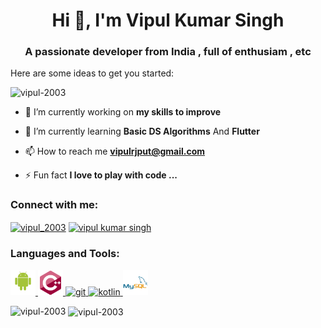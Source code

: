 <h1 align="center">Hi 👋, I'm Vipul Kumar Singh</h1>
<h3 align="center">A passionate developer from India , full of enthusiam , etc</h3>

Here are some ideas to get you started:


<p align="left"> <img src="https://komarev.com/ghpvc/?username=vipul-2003&label=Profile%20views&color=0e75b6&style=flat" alt="vipul-2003" /> </p>

- 🔭 I’m currently working on **my skills to improve**

- 🌱 I’m currently learning **Basic DS Algorithms** And **Flutter**

- 📫 How to reach me **vipulrjput@gmail.com**                    

- ⚡ Fun fact **I love to play with code ...**

<h3 align="left">Connect with me:</h3>
<p align="left">
<a href="https://twitter.com/vipul_2003" target="blank"><img align="center" src="https://raw.githubusercontent.com/rahuldkjain/github-profile-readme-generator/master/src/images/icons/Social/twitter.svg" alt="vipul_2003" height="30" width="40" /></a>
<a href="https://www.linkedin.com/in/vipul-kumar-singh-a36974192/" target="blank"><img align="center" src="https://raw.githubusercontent.com/rahuldkjain/github-profile-readme-generator/master/src/images/icons/Social/linked-in-alt.svg" alt="vipul kumar singh" height="30" width="40" /></a>
</p>

<h3 align="left">Languages and Tools:</h3>
<p align="left"> <a href="https://developer.android.com" target="_blank"> <img src="https://raw.githubusercontent.com/devicons/devicon/master/icons/android/android-original-wordmark.svg" alt="android" width="40" height="40"/> </a> <a href="https://www.w3schools.com/cpp/" target="_blank"> <img src="https://raw.githubusercontent.com/devicons/devicon/master/icons/cplusplus/cplusplus-original.svg" alt="cplusplus" width="40" height="40"/> </a>  </a> <a href="https://git-scm.com/" target="_blank"> <img src="https://www.vectorlogo.zone/logos/git-scm/git-scm-icon.svg" alt="git" width="40" height="40"/> </a> <a href="https://kotlinlang.org" target="_blank"> <img src="https://www.vectorlogo.zone/logos/kotlinlang/kotlinlang-icon.svg" alt="kotlin" width="40" height="40"/> </a> <a href="https://www.mysql.com/" target="_blank"> <img src="https://raw.githubusercontent.com/devicons/devicon/master/icons/mysql/mysql-original-wordmark.svg" alt="mysql" width="40" height="40"/> </a> </p>

<p><img align="left" src="https://github-readme-stats.vercel.app/api/top-langs?username=vipul-2003&show_icons=true&locale=en&layout=compact" alt="vipul-2003" /></p>

<p>&nbsp;<img align="center" src="https://github-readme-stats.vercel.app/api?username=vipul-2003&show_icons=true&locale=en" alt="vipul-2003" /></p>
